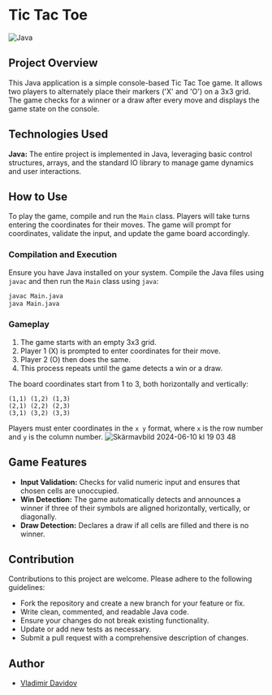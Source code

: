 # Tic Tac Toe
![Java](https://img.shields.io/badge/Java-F80000?style=for-the-badge&logo=java&logoColor=white)

## Project Overview

This Java application is a simple console-based Tic Tac Toe game. It allows two players to alternately place their markers ('X' and 'O') on a 3x3 grid. The game checks for a winner or a draw after every move and displays the game state on the console.

## Technologies Used

**Java:** The entire project is implemented in Java, leveraging basic control structures, arrays, and the standard IO library to manage game dynamics and user interactions.


## How to Use

To play the game, compile and run the `Main` class. Players will take turns entering the coordinates for their moves. The game will prompt for coordinates, validate the input, and update the game board accordingly. 

### Compilation and Execution

Ensure you have Java installed on your system. Compile the Java files using `javac` and then run the `Main` class using `java`:

```bash
javac Main.java
java Main.java
```

### Gameplay

1. The game starts with an empty 3x3 grid.
2. Player 1 (X) is prompted to enter coordinates for their move.
3. Player 2 (O) then does the same.
4. This process repeats until the game detects a win or a draw.

The board coordinates start from 1 to 3, both horizontally and vertically:

```
(1,1) (1,2) (1,3)
(2,1) (2,2) (2,3)
(3,1) (3,2) (3,3)
```

Players must enter coordinates in the `x y` format, where `x` is the row number and `y` is the column number.
![Skärmavbild 2024-06-10 kl  19 03 48](https://github.com/v-dav/java_programming/assets/115344057/23390eea-1a6b-403d-8433-0f70f800c5f0)

## Game Features

- **Input Validation:** Checks for valid numeric input and ensures that chosen cells are unoccupied.
- **Win Detection:** The game automatically detects and announces a winner if three of their symbols are aligned horizontally, vertically, or diagonally.
- **Draw Detection:** Declares a draw if all cells are filled and there is no winner.

## Contribution

Contributions to this project are welcome. Please adhere to the following guidelines:
- Fork the repository and create a new branch for your feature or fix.
- Write clean, commented, and readable Java code.
- Ensure your changes do not break existing functionality.
- Update or add new tests as necessary.
- Submit a pull request with a comprehensive description of changes.

## Author

- [Vladimir Davidov](https://github.com/v-dav)
